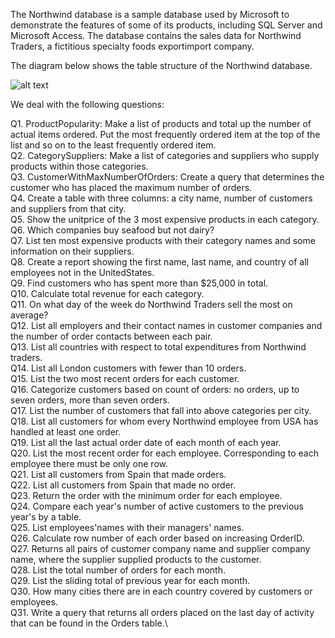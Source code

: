 The Northwind database is a sample database used by Microsoft to demonstrate the
features of some of its products, including SQL Server and Microsoft Access. The database
contains the sales data for Northwind Traders, a fictitious specialty foods exportimport
company. 

The diagram below shows the table structure of the Northwind database.

![alt text](https://raw.githubusercontent.com/jpwhite3/northwind-SQLite3/master/Northwind_ERD.png
)

We deal with the following questions:

Q1. ProductPopularity: Make a list of products and total up the number of actual
items ordered. Put the most frequently ordered item at the top of the list and so on
to the least frequently ordered item.\
Q2. CategorySuppliers: Make a list of categories and suppliers who supply products
within those categories.\
Q3. CustomerWithMaxNumberOfOrders: Create a query that determines the customer
who has placed the maximum number of orders.\
Q4. Create a table with three columns: a city name, number of customers and suppliers   from that city.\
Q5. Show the unitprice of the 3 most expensive products in each category.\
Q6. Which companies buy seafood but not dairy?\
Q7. List ten most expensive products with their category names and some information on their suppliers.\
Q8. Create a report showing the first name, last name, and country of all employees not in the UnitedStates.\
Q9. Find customers who has spent more than $25,000 in total.\
Q10. Calculate total revenue for each category. \
Q11. On what day of the week do Northwind Traders  sell the most on average?  \
Q12. List all employers and their contact names in customer companies and the number of order contacts between each pair.\
Q13. List all countries with respect to total expenditures from Northwind traders.\
Q14. List all London customers with fewer than 10 orders.\
Q15. List the two most recent orders for each customer.\
Q16. Categorize customers based on count of orders: no orders, up to seven orders, more than seven orders.\
Q17. List the number of customers that fall into  above categories per city.\
Q18. List all customers  for whom every Northwind employee  from USA has handled  at least one order.\
Q19. List all the last actual order date of each  month of each year.\
Q20. List the most recent order for each employee. Corresponding to each employee there must be only one row.\
Q21. List  all customers  from Spain that made orders.\
Q22. List  all customers  from Spain that made no order.\
Q23. Return the order with the minimum order for each employee.\
Q24. Compare each year's number of active customers to the previous year's by a table.\
Q25. List employees'names with their managers' names.\
Q26. Calculate row number of each order based on increasing OrderID.\
Q27. Returns all pairs of customer company name and supplier company name, where  the supplier supplied products to the customer.\
Q28. List the total number of orders for each month.\
Q29. List the sliding total of previous year for each month.\
Q30. How many cities there are in each country covered by customers or employees.\
Q31. Write a query that returns all orders placed on the last day of activity that can be found in the
Orders table.\

